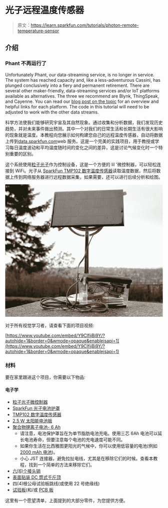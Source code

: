 # 光子远程温度传感器

> 原文：<https://learn.sparkfun.com/tutorials/photon-remote-temperature-sensor>

## 介绍

### Phant 不再运行了

Unfortunately Phant, our data-streaming service, is no longer in service. The system has reached capacity and, like a less-adventurous Cassini, has plunged conclusively into a fiery and permanent retirement. There are several other maker-friendly, data-streaming services and/or IoT platforms available as alternatives. The three we recommend are Blynk, ThingSpeak, and Cayenne. You can read our [blog post on the topic](https://www.sparkfun.com/news/2413) for an overview and helpful links for each platform. The code in this tutorial will need to be adjusted to work with the other data streams.

科学方法使我们能够研究宇宙及其自然现象。通过收集和分析数据，我们发现历史趋势，并对未来事件做出预测。其中一个对我们的日常生活和长期生活有很大影响的现象就是温度。本教程向您展示如何构建您自己的远程温度传感器，自动将数据上传到[data.sparkfun.com](http://data.sparkfun.com)web 服务。这是一个完美的实践项目，用于教授或学习每日温度波动和平均温度随时间的变化之间的差异，这是讨论气候变化时一个特别重要的区别。

这个系统使用[粒子光子](https://www.sparkfun.com/products/13774)作为控制设备，这是一个方便的 lil '微控制器，可以轻松连接到 WiFi。光子从 [SparkFun TMP102 数字温度传感器](https://www.sparkfun.com/products/11931)读取温度数据，然后将数据上传到网络服务器进行远程数据采集，如果需要，还可以进行后续分析和绘图。

[![finished system enclosed](img/f543737ffff4c15ec7f4ff17a0365f55.png)](https://cdn.sparkfun.com/assets/learn_tutorials/4/8/3/RTS_FinSysOut1.JPG)

对于所有视觉学习者，请查看下面的项目视频:

[https://www.youtube.com/embed/Y9CIfijBi9Y/?autohide=1&border=0&wmode=opaque&enablejsapi=1](https://www.youtube.com/embed/Y9CIfijBi9Y/?autohide=1&border=0&wmode=opaque&enablejsapi=1)

### 材料

要在家里跟进这个项目，你需要以下物品:

#### 电子学

*   [粒子光子微控制器](https://www.sparkfun.com/products/13345)
*   [SparkFun 光子电池护罩](https://www.sparkfun.com/products/13626)
*   [TMP102 数字温度传感器](https://www.sparkfun.com/products/11931)
*   [2.5 W 太阳能电池板](https://www.sparkfun.com/products/7840)
*   [聚合物锂离子电池- 6 Ah](https://www.sparkfun.com/products/8484)
    *   请注意，电池保护罩旨在为单节脂肪电池充电。使用三芯 6Ah 电池可以延长电池寿命，但要注意每个电池的充电速度可能不同。
    *   如果你生活在比西雅图更阳光的气候中，你可以使用低容量的电池(例如 [2000 mAh 电池](https://www.sparkfun.com/products/8483))。
    *   小心 JST 连接器，避免拉扯电线，尤其是在移除它们的时候。查看本教程，找到一个简单的方法来移除它们。
*   [六(6)个接头销](https://www.sparkfun.com/products/553)
*   [表面贴装 DC 筒式千斤顶](https://www.sparkfun.com/products/12748)
*   四(4)根公母试验板跳线(或使用 22 号绝缘线)
*   [试验板](https://www.sparkfun.com/products/12002)(和/或 [PCB 板](https://www.sparkfun.com/products/12070)

这里有一个愿望清单，上面提到的大部分零件，为您提供方便。